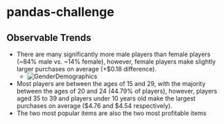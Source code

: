 # pandas-challenge

## Observable Trends

* There are many significantly more male players than female players (~84% male vs. ~14% female), however, female players make slightly larger purchases on average (+$0.18 difference).
  * ![GenderDemographics](https://github.com/apavlovich/pandas-challenge/HeroesOfPymoli/Resources/Capture.PNG)
* Most players are between the ages of 15 and 29, with the majority between the ages of 20 and 24 (44.79% of players), however, players aged 35 to 39 and players under 10 years old make the largest purchases on average ($4.76 and $4.54 respectively). 
* The two most popular items are also the two most profitable items 

